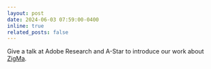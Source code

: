 ```yaml
---
layout: post
date: 2024-06-03 07:59:00-0400
inline: true
related_posts: false
---
```


Give a talk at Adobe Research and A-Star to introduce our work about [ZigMa](https://taohu.me/zigma/). 
